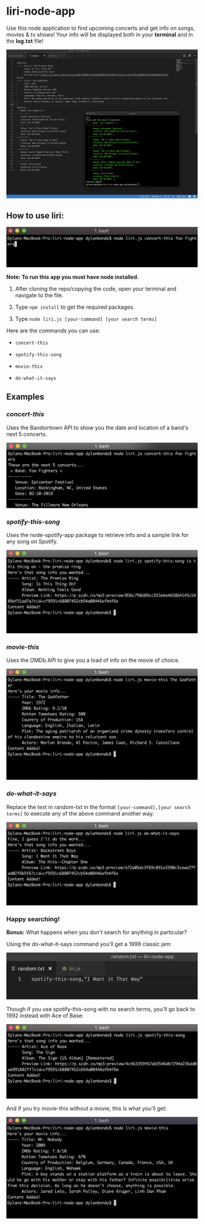 # liri-node-app
Use this node application to find upcoming concerts and get info on songs, movies & tv shows! Your info will be displayed both in your **terminal** and in the **log.txt** file!

![Image showing the log.txt file](images/log-results.png)

## How to use liri:

![Image showing the input format](images/input-example.png)

__Note: To run this app you must have node installed.__
1. After cloning the repo/copying the code, open your terminal and navigate to the file.

1. Type `npm install` to get the required packages.

1. Type `node liri.js [your-command] [your search terms]`

Here are the commands you can use:

  * `concert-this`
  
  * `spotify-this-song`
  
  * `movie-this`
  
  * `do-what-it-says`

## Examples ##
### *concert-this* ### 
Uses the Bandsintown API to show you the date and location of a band's next 5 concerts.
   
   ![Image showing the concert-this output](images/concert-result.png)

### *spotify-this-song* ###
Uses the node-spotify-app package to retrieve info and a sample link for any song on Spotify.
   
   ![Image showing spotify-this-song output](images/spotify-result.png)

### *movie-this* ###
Uses the OMDb API to give you a load of info on the movie of choice.

   ![Image showing the movie-this output](images/movie-result.png)

### *do-what-it-says* ###
Replace the text in random-txt in the format `[your-command],[your search terms]` to execute any of the above command another way.

  ![Image showing do-what-it-says-output](images/random-txt-result.png)


### Happy searching! ###

**Bonus:** What happens when you don't search for anything in particular?

Using the do-what-it-says command you'll get a 1999 classic jam:

![Image of random.txt](images/random-txt.png)

Though if you use spotify-this-song with no search terms, you'll go back to 1992 instead with Ace of Base:

![Image of spotify-this default search](images/spotify-no-input.png)

And if you try movie-this without a movie, this is what you'll get:

![Image of movie-this default search](images/movie-no-input.png)
